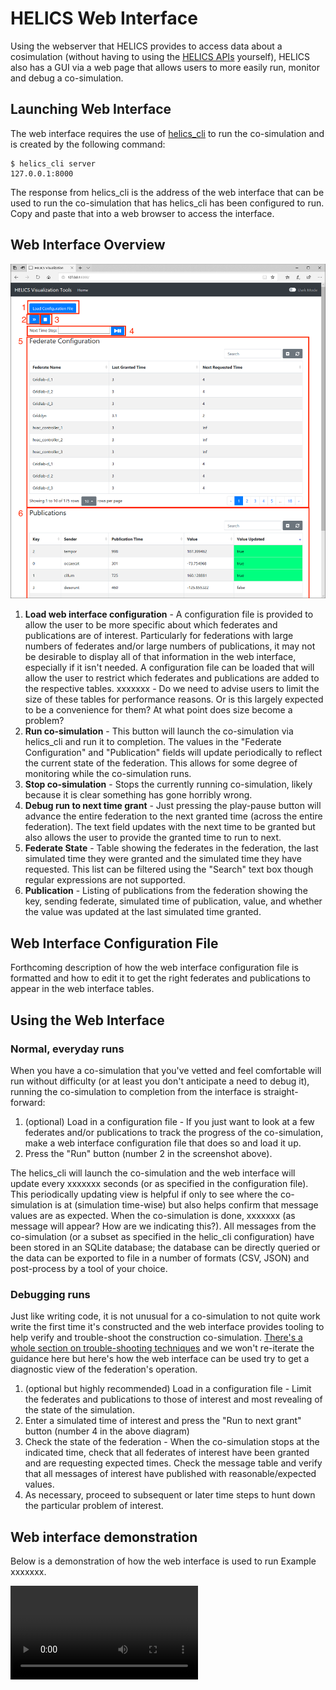 # HELICS Web Interface

Using the webserver that HELICS provides to access data about a  cosimulation (without having to using the [HELICS APIs](file:///Users/hard312/source/HELICS-src/docs/doxygen/index.html) yourself), HELICS also has a GUI via a web page that allows users to more easily run, monitor and debug a co-simulation. 



## Launching Web Interface
The web interface requires the use of [helics_cli](./helics_cli.md) to run the co-simulation and is created by the following command:

```
$ helics_cli server
127.0.0.1:8000
``` 

The response from helics\_cli is the address of the web interface that can be used to run the co-simulation that has helics\_cli has been configured to run. Copy and paste that into a web browser to access the interface.

## Web Interface Overview
![Ex. 1a message topology](../img/web_interface_overview.png)

1. **Load web interface configuration** - A configuration file is provided to allow the user to be more specific about which federates and publications are of interest. Particularly for federations with large numbers of federates and/or large numbers of publications, it may not be desirable to display all of that information in the web interface, especially if it isn't needed. A configuration file can be loaded that will allow the user to restrict which federates and publications are added to the respective tables. xxxxxxx - Do we need to advise users to limit the size of these tables for performance reasons. Or is this largely expected to be a convenience for them? At what point does size become a problem?
2. **Run co-simulation** - This button will launch the co-simulation via helics_cli and run it to completion. The values in the "Federate Configuration" and "Publication" fields will update periodically to reflect the current state of the federation. This allows for some degree of monitoring while the co-simulation runs.
3. **Stop co-simulation** - Stops the currently running co-simulation, likely because it is clear something has gone horribly wrong.
4. **Debug run to next time grant** - Just pressing the play-pause button will advance the entire federation to the next granted time (across the entire federation). The text field updates with the next time to be granted but also allows the user to provide the granted time to run to next.
5. **Federate State** - Table showing the federates in the federation, the last simulated time they were granted and the simulated time they have requested. This list can be filtered using the "Search" text box though regular expressions are not supported.
6. **Publication** - Listing of publications from the federation showing the key, sending federate, simulated time of publication, value, and whether the value was updated at the last simulated time granted.


## Web Interface Configuration File
Forthcoming description of how the web interface configuration file is formatted and how to edit it to get the right federates and publications to appear in the web interface tables.

## Using the Web Interface
### Normal, everyday runs
When you have a co-simulation that you've vetted and feel comfortable will run without difficulty (or at least you don't anticipate a need to debug it), running the co-simulation to completion from the interface is straight-forward:
1. (optional) Load in a configuration file - If you just want to look at a few federates and/or publications to track the progress of the co-simulation, make a web interface configuration file that does so and load it up.
2. Press the "Run" button (number 2 in the screenshot above).

The helics\_cli will launch the co-simulation and the web interface will update every xxxxxxx seconds (or as specified in the configuration file). This periodically updating view is helpful if only to see where the co-simulation is at (simulation time-wise) but also helps confirm that message values are as expected. When the co-simulation is done, xxxxxxx (as message will appear? How are we indicating this?). All messages from the co-simulation (or a subset as specified in the helic\_cli configuration) have been stored in an SQLite database; the database can be directly queried or the data can be exported to file in a number of formats (CSV, JSON) and post-process by a tool of your choice.

### Debugging runs
Just like writing code, it is not unusual for a co-simulation to not quite work write the first time it's constructed and the web interface provides tooling to help verify and trouble-shoot the construction co-simulation. [There's a whole section on trouble-shooting techniques](./troubleshooting.md) and we won't re-iterate the guidance here but here's how the web interface can be used try to get a diagnostic view of the federation's operation.

1. (optional but highly recommended) Load in a configuration file - Limit the federates and publications to those of interest and most revealing of the state of the simulation.
2. Enter a simulated time of interest and press the "Run to next grant" button (number 4 in the above diagram)
3. Check the state of the federation - When the co-simulation stops at the indicated time, check that all federates of interest have been granted and are requesting expected times. Check the message table and verify that all messages of interest have published with reasonable/expected values.
4. As necessary, proceed to subsequent or later time steps to hunt down the particular problem of interest.

## Web interface demonstration
Below is a demonstration of how the web interface is used to run Example xxxxxxx.

![web interface demonstration movie](../img/filler_movie.mp4)
